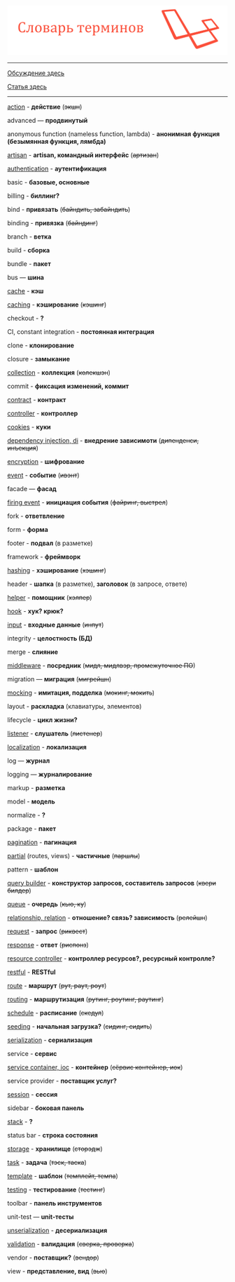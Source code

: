 ![Словарь терминов Laravel](/assets/laravel-dictionary.png?raw=true)

---

[Обсуждение здесь](https://laravel.ru/forum/viewtopic.php?id=1561)

[Статья здесь](https://laravel.ru/terms)

---

[action](https://laravel.com/docs/master/controllers#basic-controllers) - **действие** (~~экшн~~)

advanced — **продвинутый**

anonymous function (nameless function, lambda) - **анонимная функция (безымянная функция, лямбда)**

[artisan](https://laravel.com/docs/master/artisan) - **artisan, командный интерфейс** (~~артизан~~)

[authentication](https://laravel.com/docs/master/authentication) - **аутентификация**

basic - **базовые, основные**

billing - **биллинг?**

bind - **привязать** (~~байндить, забайндить~~)

binding - **привязка** (~~байндинг~~)

branch - **ветка**

build - **сборка**

bundle - **пакет**

bus — **шина**

[cache](https://laravel.com/docs/master/cache) - **кэш**

[caching](https://laravel.com/docs/master/cache) - **кэширование** (~~кэшинг~~)

checkout - **?**

CI, constant integration - **постоянная интеграция**

clone - **клонирование**

closure - **замыкание**

[collection](https://laravel.com/docs/master/collections) - **коллекция** (~~колекшэн~~)

commit - **фиксация изменений, коммит**

[contract](https://laravel.com/docs/master/contracts) - **контракт**

[controller](https://laravel.com/docs/master/controllers) - **контроллер**

[cookies](https://laravel.com/docs/master/requests#cookies) - **куки**

[dependency injection, di](https://laravel.com/docs/master/controllers#dependency-injection-and-controllers) - **внедрение зависимоти** (~~дипенденси, инъекция~~)

[encryption](https://laravel.com/docs/master/encryption) - **шифрование**

[event](https://laravel.com/docs/master/events) - **событие** (~~ивэнт~~)

facade — **фасад**

[firing event](https://laravel.com/docs/master/events#firing-events) - **инициация события** (~~файринг, выстрел~~)

fork - **ответвление**

form - **форма**

footer - **подвал** (в разметке)

framework - **фреймворк**

[hashing](https://laravel.com/docs/master/hashing) - **хэширование** (~~хэшинг~~)

header - **шапка** (в разметке), **заголовок** (в запросе, ответе)

[helper](https://laravel.com/docs/master/helpers) - **помощник** (~~хэлпер~~)

[hook](https://laravel.com/docs/master/scheduling#task-hooks) - **хук? крюк?**

[input](https://laravel.com/docs/master/requests#retrieving-input) - **входные данные** (~~инпут~~)

integrity - **целостность (БД)**

merge - **слияние**

[middleware](https://laravel.com/docs/master/middleware) - **посредник** (~~мидл, мидлвэр, промежуточное ПО~~)

migration — **миграция** (~~мигрейшн~~)

[mocking](https://laravel.com/docs/master/testing#mocking) - **имитация, подделка** (~~мокинг, мокить~~)

layout - **раскладка** (клавиатуры, элементов)

lifecycle - **цикл жизни?**

[listener](https://laravel.com/docs/master/events#defining-listeners) - **слушатель** (~~листенер~~)

[localization](https://laravel.com/docs/master/localization) - **локализация**

log — **журнал**

logging — **журналирование**

markup - **разметка**

model - **модель**

normalize - **?**

package - **пакет**

[pagination](https://laravel.com/docs/master/pagination) - **пагинация**

[partial](https://laravel.com/docs/master/blade#control-structures) (routes, views) - **частичные** (~~паршлы~~)

pattern - **шаблон**

[query builder](https://laravel.com/docs/master/queries) - **конструктор запросов, составитель запросов** (~~квери билдер~~)

[queue](https://laravel.com/docs/master/queues) - **очередь** (~~кью, ку~~)

[relationship, relation](https://laravel.com/docs/master/eloquent-relationships) - **отношение? связь? зависимость** (~~релейшн~~)

[request](https://laravel.com/docs/master/requests) - **запрос** (~~риквест~~)

[response](https://laravel.com/docs/master/responses) - **ответ** (~~риспонз~~)

[resource controller](https://laravel.com/docs/master/controllers#restful-resource-controllers) - **контроллер ресурсов?, ресурсный контролле?**

[restful](https://laravel.com/docs/master/controllers#restful-resource-controllers) - **RESTful**

[route](https://laravel.com/docs/master/routing) - **маршрут** (~~рут, раут, роут~~)

[routing](https://laravel.com/docs/master/routing) - **маршрутизация** (~~рутинг, роутинг, раутинг~~)

[schedule](https://laravel.com/docs/master/scheduling) - **раcписание** (~~скедул~~)

[seeding](https://laravel.com/docs/master/seeding) - **начальная загрузка?** (~~сидинг, сидить~~)

[serialization](https://laravel.com/docs/master/eloquent-serialization) - **сериализация**

service - **сервис**

[service container, ioc](https://laravel.com/docs/master/container) - **контейнер** (~~сёрвис контейнер, иок~~)

service provider - **поставщик услуг?**

[session](https://laravel.com/docs/master/session) - **сессия**

sidebar - **боковая панель**

[stack](https://laravel.com/docs/master/blade#stacks) - **?**

status bar - **строка состояния**

[storage](https://laravel.com/docs/master/filesystem) - **хранилище** (~~сторэдж~~)

[task](https://laravel.com/docs/master/scheduling) - **задача** (~~тэск, таска~~)

[template](https://laravel.com/docs/master/blade) - **шаблон** (~~темплейт, темпа~~)

[testing](https://laravel.com/docs/master/testing) - **тестирование** (~~тестинг~~)

toolbar - **панель инструментов**

unit-test — **unit-тесты**

[unserialization](https://laravel.com/docs/master/eloquent-serialization) - **десериализация**

[validation](https://laravel.com/docs/master/validation) - **валидация** (~~cверка, проверка~~)

vendor - **поставщик?** (~~вендор~~)

view - **представление, вид** (~~вью~~)


